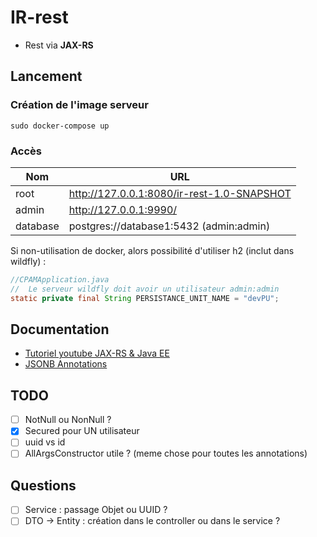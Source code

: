 # IR-rest
- Rest via **JAX-RS**  
  

## Lancement
### Création de l'image serveur
```
sudo docker-compose up
```

### Accès

| Nom      | URL                                         |
|----------|---------------------------------------------|
| root     | http://127.0.0.1:8080/ir-rest-1.0-SNAPSHOT  |
| admin    | http://127.0.0.1:9990/                      |
| database | postgres://database1:5432     (admin:admin) |

Si non-utilisation de docker, alors possibilité d'utiliser h2 (inclut dans wildfly) :
```java
//CPAMApplication.java
//  Le serveur wildfly doit avoir un utilisateur admin:admin
static private final String PERSISTANCE_UNIT_NAME = "devPU";
```


## Documentation
- [Tutoriel youtube JAX-RS & Java EE](https://www.youtube.com/watch?v=DRxeW8R7VuE&list=PLzzeuFUy_CniPG4Nj_4_lbfaejM2_ScCe&index=18) 
- [JSONB Annotations](https://javaee.github.io/jsonb-spec/users-guide.html)

## TODO
- [ ] NotNull ou NonNull ?
- [X] Secured pour UN utilisateur
- [ ] uuid vs id
- [ ] AllArgsConstructor utile ? (meme chose pour toutes les annotations)

## Questions
- [ ] Service : passage Objet ou UUID ?
- [ ] DTO -> Entity : création dans le controller ou dans le service ?